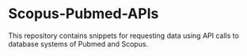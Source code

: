 # Scopus-Pubmed-APIs
This repository contains snippets for requesting data using API calls to database systems of  Pubmed and Scopus.
